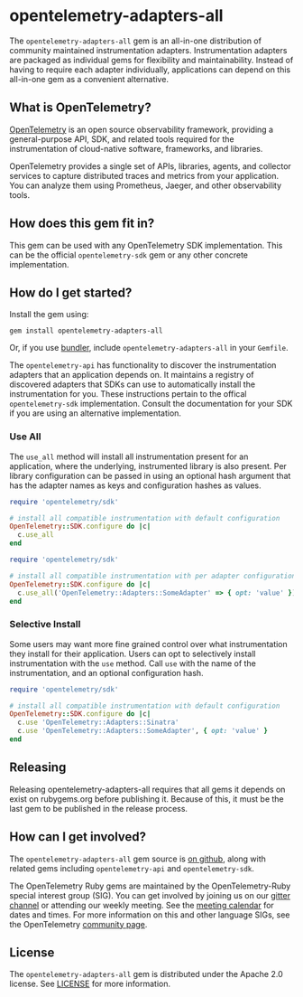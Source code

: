 # opentelemetry-adapters-all

The `opentelemetry-adapters-all` gem is an all-in-one distribution of community maintained instrumentation adapters. Instrumentation adapters are packaged as individual gems for flexibility and maintainability. Instead of having to require each adapter individually, applications can depend on this all-in-one gem as a convenient alternative.

## What is OpenTelemetry?

[OpenTelemetry][opentelemetry-home] is an open source observability framework, providing a general-purpose API, SDK, and related tools required for the instrumentation of cloud-native software, frameworks, and libraries.

OpenTelemetry provides a single set of APIs, libraries, agents, and collector services to capture distributed traces and metrics from your application. You can analyze them using Prometheus, Jaeger, and other observability tools.

## How does this gem fit in?

This gem can be used with any OpenTelemetry SDK implementation. This can be the official `opentelemetry-sdk` gem or any other concrete implementation.

## How do I get started?

Install the gem using:

```
gem install opentelemetry-adapters-all
```

Or, if you use [bundler][bundler-home], include `opentelemetry-adapters-all` in your `Gemfile`.


The `opentelemetry-api` has functionality to discover the instrumentation adapters that an application depends on. It maintains a registry of discovered adapters that SDKs can use to automatically install the instrumentation for you. These instructions pertain to the offical `opentelemetry-sdk` implementation. Consult the documentation for your SDK if you are using an alternative implementation.


### Use All

The `use_all` method will install all instrumentation present for an application, where the underlying, instrumented library is also present. Per library configuration can be passed in using an optional hash argument that has the adapter names as keys and configuration hashes as values.


```ruby
require 'opentelemetry/sdk'

# install all compatible instrumentation with default configuration
OpenTelemetry::SDK.configure do |c|
  c.use_all
end
```

```ruby
require 'opentelemetry/sdk'

# install all compatible instrumentation with per adapter configuration overrides
OpenTelemetry::SDK.configure do |c|
  c.use_all('OpenTelemetry::Adapters::SomeAdapter' => { opt: 'value' })
end
```

### Selective Install

Some users may want more fine grained control over what instrumentation they install for their application. Users can opt to selectively install instrumentation with the `use` method. Call `use` with the name of the instrumentation, and an optional configuration hash.

```ruby
require 'opentelemetry/sdk'

# install all compatible instrumentation with default configuration
OpenTelemetry::SDK.configure do |c|
  c.use 'OpenTelemetry::Adapters::Sinatra'
  c.use 'OpenTelemetry::Adapters::SomeAdapter', { opt: 'value' }
end
```

## Releasing

Releasing opentelemetry-adapters-all requires that all gems it depends on exist on rubygems.org before publishing it. Because of this, it must be the last gem to be published in the release process.

## How can I get involved?

The `opentelemetry-adapters-all` gem source is [on github][repo-github], along with related gems including `opentelemetry-api` and `opentelemetry-sdk`.

The OpenTelemetry Ruby gems are maintained by the OpenTelemetry-Ruby special interest group (SIG). You can get involved by joining us on our [gitter channel][ruby-gitter] or attending our weekly meeting. See the [meeting calendar][community-meetings] for dates and times. For more information on this and other language SIGs, see the OpenTelemetry [community page][ruby-sig].

## License

The `opentelemetry-adapters-all` gem is distributed under the Apache 2.0 license. See [LICENSE][license-github] for more information.


[opentelemetry-home]: https://opentelemetry.io
[bundler-home]: https://bundler.io
[repo-github]: https://github.com/open-telemetry/opentelemetry-ruby
[license-github]: https://github.com/open-telemetry/opentelemetry-ruby/blob/master/LICENSE
[ruby-sig]: https://github.com/open-telemetry/community#ruby-sig
[community-meetings]: https://github.com/open-telemetry/community#community-meetings
[ruby-gitter]: https://gitter.im/open-telemetry/opentelemetry-ruby
